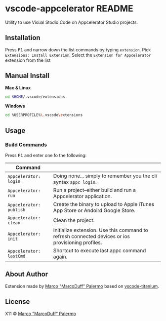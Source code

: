 # vscode-appcelerator README

Utility to use Visual Stodio Code on Appcelerator Studio projects.

## Installation

Press <kbd>F1</kbd> and narrow down the list commands by typing `extension`. Pick `Extensions: Install Extension`.
Select the `Extension for Appcelerator` extension from the list

## Manual Install

**Mac & Linux**
```sh
cd $HOME/.vscode/extensions
```
**Windows**
```sh
cd %USERPROFILE%\.vscode\extensions
```

## Usage

### Build Commands

Press <kbd>F1</kbd> and enter one fo the following:

| Command |  |
| --- |---|
| `Appcelerator: login` | Doing none... simply to remember you the cli syntax `appc login`.
| `Appcelerator: run` | Run a project–either build and run a Appcelerator application.
| `Appcelerator: publish` | Create the binary to upload to Apple iTunes App Store or Andoird Google Store.
| `Appcelerator: clean` | Clean the project.
| `Appcelerator: init` | Initialize extension. Use this command to refresh connected devices or ios provisioning profiles.
| `Appcelerator: lastCmd` | Shortcut to execute last appc command again.

## About Author

Extension made by [Marco "MarcoDuff" Palermo](http://www.marcoduff.com/) based on [vscode-titanium](https://github.com/dbankier/vscode-titanium).

## License

X11 © [Marco "MarcoDuff" Palermo](http://www.marcoduff.com/)